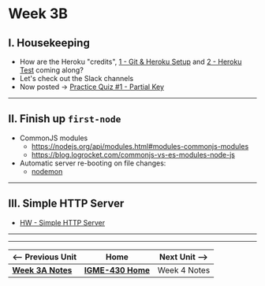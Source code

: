 # Week 3B

## I. Housekeeping
- How are the Heroku "credits", [1 - Git & Heroku Setup](../exercises/1-git-and-heroku-setup.md) and [2 - Heroku Test](../exercises/2-heroku-test.md) coming along?
- Let's check out the Slack channels
- Now posted -> [Practice Quiz #1 - Partial Key](../assessment)

---

## II. Finish up `first-node`
- CommonJS modules
  - https://nodejs.org/api/modules.html#modules-commonjs-modules
  - https://blog.logrocket.com/commonjs-vs-es-modules-node-js
- Automatic server re-booting on file changes:
  - [nodemon](https://www.npmjs.com/package/nodemon)

---

## III. Simple HTTP Server
- [HW - Simple HTTP Server](../exercises/3-simple-http-server.md)

---
---

| <-- Previous Unit | Home | Next Unit -->
| --- | --- | --- 
|   [**Week 3A Notes**](03A.md)  |  [**IGME-430 Home**](../) | Week 4 Notes
